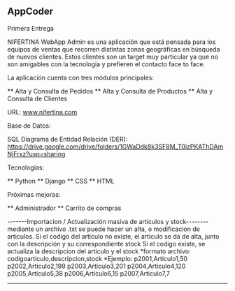 ## AppCoder
Primera Entrega

NIFERTINA WebApp Admin es una aplicación que está pensada para los equipos de ventas que recorren distintas zonas geográficas en búsqueda de nuevos clientes. Estos clientes son un target muy particular ya que no son amigables con la tecnologia y prefieren el contacto face to face.


La aplicación cuenta con tres módulos principales:

** Alta y Consulta de Pedidos
** Alta y Consulta de Productos
** Alta y Consulta de Clientes

URL: www.nifertina.com

Base de Datos:

SQL
Diagrama de Entidad Relación (DER): https://drive.google.com/drive/folders/1GWaDdk8k3SF8M_T0izPKAThDAmNjFrxz?usp=sharing


Tecnologías:

** Python
** Django 
** CSS
** HTML

Próximas mejoras:

** Administrador
** Carrito de compras

-------Importacion / Actualización masiva de articulos y stock--------
mediante un archivo .txt se puede hacer un alta, o modificacion de articulos.
Si el codigo del articulo no existe, el articulo se da de alta, junto con la descripción y su correspondiente stock
Si el codigo existe, se actualiza la descripcion del articulo y el stock
*formato archivo:
codigoarticulo,descripcion,stock
*Ejemplo:
p2001,Articulo1,50
p2002,Articulo2,199
p2003,Articulo3,201
p2004,Articulo4,120
p2005,Articulo5,38
p2006,Articulo6,15
p2007,Articulo7,7

----------------------------------------------------------------------

